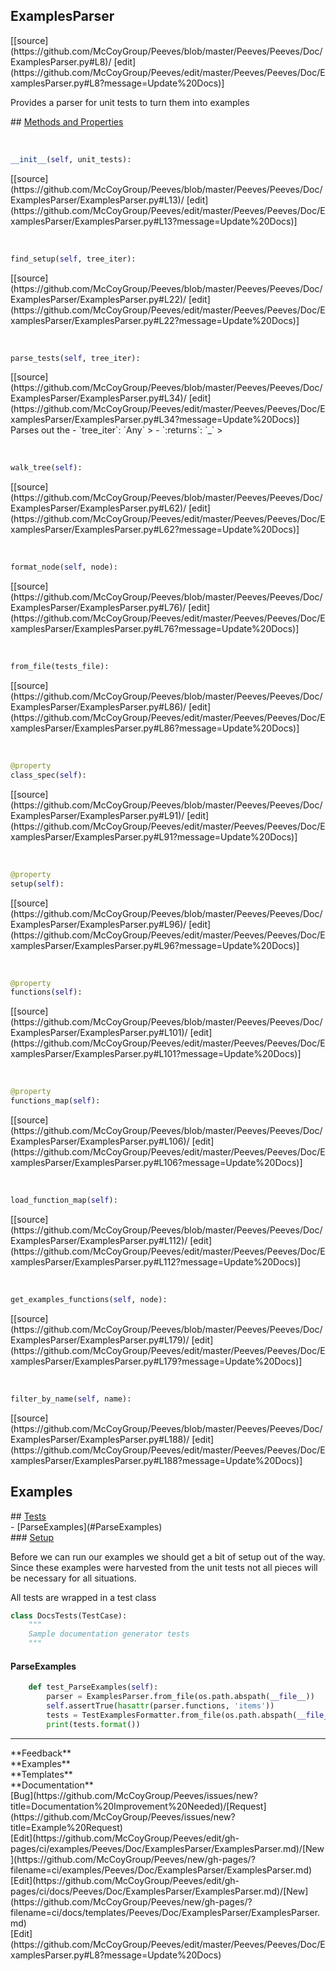 ## <a id="Peeves.Peeves.Doc.ExamplesParser.ExamplesParser">ExamplesParser</a> 

<div class="docs-source-link" markdown="1">
[[source](https://github.com/McCoyGroup/Peeves/blob/master/Peeves/Peeves/Doc/ExamplesParser.py#L8)/
[edit](https://github.com/McCoyGroup/Peeves/edit/master/Peeves/Peeves/Doc/ExamplesParser.py#L8?message=Update%20Docs)]
</div>

Provides a parser for unit tests to turn them into examples







<div class="collapsible-section">
 <div class="collapsible-section collapsible-section-header" markdown="1">
## <a class="collapse-link" data-toggle="collapse" href="#methods" markdown="1"> Methods and Properties</a> <a class="float-right" data-toggle="collapse" href="#methods"><i class="fa fa-chevron-down"></i></a>
 </div>
 <div class="collapsible-section collapsible-section-body collapse show" id="methods" markdown="1">
 
<a id="Peeves.Peeves.Doc.ExamplesParser.ExamplesParser.__init__" class="docs-object-method">&nbsp;</a> 
```python
__init__(self, unit_tests): 
```
<div class="docs-source-link" markdown="1">
[[source](https://github.com/McCoyGroup/Peeves/blob/master/Peeves/Peeves/Doc/ExamplesParser/ExamplesParser.py#L13)/
[edit](https://github.com/McCoyGroup/Peeves/edit/master/Peeves/Peeves/Doc/ExamplesParser/ExamplesParser.py#L13?message=Update%20Docs)]
</div>


<a id="Peeves.Peeves.Doc.ExamplesParser.ExamplesParser.find_setup" class="docs-object-method">&nbsp;</a> 
```python
find_setup(self, tree_iter): 
```
<div class="docs-source-link" markdown="1">
[[source](https://github.com/McCoyGroup/Peeves/blob/master/Peeves/Peeves/Doc/ExamplesParser/ExamplesParser.py#L22)/
[edit](https://github.com/McCoyGroup/Peeves/edit/master/Peeves/Peeves/Doc/ExamplesParser/ExamplesParser.py#L22?message=Update%20Docs)]
</div>


<a id="Peeves.Peeves.Doc.ExamplesParser.ExamplesParser.parse_tests" class="docs-object-method">&nbsp;</a> 
```python
parse_tests(self, tree_iter): 
```
<div class="docs-source-link" markdown="1">
[[source](https://github.com/McCoyGroup/Peeves/blob/master/Peeves/Peeves/Doc/ExamplesParser/ExamplesParser.py#L34)/
[edit](https://github.com/McCoyGroup/Peeves/edit/master/Peeves/Peeves/Doc/ExamplesParser/ExamplesParser.py#L34?message=Update%20Docs)]
</div>
Parses out the
  - `tree_iter`: `Any`
    > 
  - `:returns`: `_`
    >


<a id="Peeves.Peeves.Doc.ExamplesParser.ExamplesParser.walk_tree" class="docs-object-method">&nbsp;</a> 
```python
walk_tree(self): 
```
<div class="docs-source-link" markdown="1">
[[source](https://github.com/McCoyGroup/Peeves/blob/master/Peeves/Peeves/Doc/ExamplesParser/ExamplesParser.py#L62)/
[edit](https://github.com/McCoyGroup/Peeves/edit/master/Peeves/Peeves/Doc/ExamplesParser/ExamplesParser.py#L62?message=Update%20Docs)]
</div>


<a id="Peeves.Peeves.Doc.ExamplesParser.ExamplesParser.format_node" class="docs-object-method">&nbsp;</a> 
```python
format_node(self, node): 
```
<div class="docs-source-link" markdown="1">
[[source](https://github.com/McCoyGroup/Peeves/blob/master/Peeves/Peeves/Doc/ExamplesParser/ExamplesParser.py#L76)/
[edit](https://github.com/McCoyGroup/Peeves/edit/master/Peeves/Peeves/Doc/ExamplesParser/ExamplesParser.py#L76?message=Update%20Docs)]
</div>


<a id="Peeves.Peeves.Doc.ExamplesParser.ExamplesParser.from_file" class="docs-object-method">&nbsp;</a> 
```python
from_file(tests_file): 
```
<div class="docs-source-link" markdown="1">
[[source](https://github.com/McCoyGroup/Peeves/blob/master/Peeves/Peeves/Doc/ExamplesParser/ExamplesParser.py#L86)/
[edit](https://github.com/McCoyGroup/Peeves/edit/master/Peeves/Peeves/Doc/ExamplesParser/ExamplesParser.py#L86?message=Update%20Docs)]
</div>


<a id="Peeves.Peeves.Doc.ExamplesParser.ExamplesParser.class_spec" class="docs-object-method">&nbsp;</a> 
```python
@property
class_spec(self): 
```
<div class="docs-source-link" markdown="1">
[[source](https://github.com/McCoyGroup/Peeves/blob/master/Peeves/Peeves/Doc/ExamplesParser/ExamplesParser.py#L91)/
[edit](https://github.com/McCoyGroup/Peeves/edit/master/Peeves/Peeves/Doc/ExamplesParser/ExamplesParser.py#L91?message=Update%20Docs)]
</div>


<a id="Peeves.Peeves.Doc.ExamplesParser.ExamplesParser.setup" class="docs-object-method">&nbsp;</a> 
```python
@property
setup(self): 
```
<div class="docs-source-link" markdown="1">
[[source](https://github.com/McCoyGroup/Peeves/blob/master/Peeves/Peeves/Doc/ExamplesParser/ExamplesParser.py#L96)/
[edit](https://github.com/McCoyGroup/Peeves/edit/master/Peeves/Peeves/Doc/ExamplesParser/ExamplesParser.py#L96?message=Update%20Docs)]
</div>


<a id="Peeves.Peeves.Doc.ExamplesParser.ExamplesParser.functions" class="docs-object-method">&nbsp;</a> 
```python
@property
functions(self): 
```
<div class="docs-source-link" markdown="1">
[[source](https://github.com/McCoyGroup/Peeves/blob/master/Peeves/Peeves/Doc/ExamplesParser/ExamplesParser.py#L101)/
[edit](https://github.com/McCoyGroup/Peeves/edit/master/Peeves/Peeves/Doc/ExamplesParser/ExamplesParser.py#L101?message=Update%20Docs)]
</div>


<a id="Peeves.Peeves.Doc.ExamplesParser.ExamplesParser.functions_map" class="docs-object-method">&nbsp;</a> 
```python
@property
functions_map(self): 
```
<div class="docs-source-link" markdown="1">
[[source](https://github.com/McCoyGroup/Peeves/blob/master/Peeves/Peeves/Doc/ExamplesParser/ExamplesParser.py#L106)/
[edit](https://github.com/McCoyGroup/Peeves/edit/master/Peeves/Peeves/Doc/ExamplesParser/ExamplesParser.py#L106?message=Update%20Docs)]
</div>


<a id="Peeves.Peeves.Doc.ExamplesParser.ExamplesParser.load_function_map" class="docs-object-method">&nbsp;</a> 
```python
load_function_map(self): 
```
<div class="docs-source-link" markdown="1">
[[source](https://github.com/McCoyGroup/Peeves/blob/master/Peeves/Peeves/Doc/ExamplesParser/ExamplesParser.py#L112)/
[edit](https://github.com/McCoyGroup/Peeves/edit/master/Peeves/Peeves/Doc/ExamplesParser/ExamplesParser.py#L112?message=Update%20Docs)]
</div>


<a id="Peeves.Peeves.Doc.ExamplesParser.ExamplesParser.get_examples_functions" class="docs-object-method">&nbsp;</a> 
```python
get_examples_functions(self, node): 
```
<div class="docs-source-link" markdown="1">
[[source](https://github.com/McCoyGroup/Peeves/blob/master/Peeves/Peeves/Doc/ExamplesParser/ExamplesParser.py#L179)/
[edit](https://github.com/McCoyGroup/Peeves/edit/master/Peeves/Peeves/Doc/ExamplesParser/ExamplesParser.py#L179?message=Update%20Docs)]
</div>


<a id="Peeves.Peeves.Doc.ExamplesParser.ExamplesParser.filter_by_name" class="docs-object-method">&nbsp;</a> 
```python
filter_by_name(self, name): 
```
<div class="docs-source-link" markdown="1">
[[source](https://github.com/McCoyGroup/Peeves/blob/master/Peeves/Peeves/Doc/ExamplesParser/ExamplesParser.py#L188)/
[edit](https://github.com/McCoyGroup/Peeves/edit/master/Peeves/Peeves/Doc/ExamplesParser/ExamplesParser.py#L188?message=Update%20Docs)]
</div>
 </div>
</div>




## Examples













<div class="collapsible-section">
 <div class="collapsible-section collapsible-section-header" markdown="1">
## <a class="collapse-link" data-toggle="collapse" href="#Tests-b99ff5" markdown="1"> Tests</a> <a class="float-right" data-toggle="collapse" href="#Tests-b99ff5"><i class="fa fa-chevron-down"></i></a>
 </div>
 <div class="collapsible-section collapsible-section-body collapse show" id="Tests-b99ff5" markdown="1">
 - [ParseExamples](#ParseExamples)

<div class="collapsible-section">
 <div class="collapsible-section collapsible-section-header" markdown="1">
### <a class="collapse-link" data-toggle="collapse" href="#Setup-ab332f" markdown="1"> Setup</a> <a class="float-right" data-toggle="collapse" href="#Setup-ab332f"><i class="fa fa-chevron-down"></i></a>
 </div>
 <div class="collapsible-section collapsible-section-body collapse show" id="Setup-ab332f" markdown="1">
 
Before we can run our examples we should get a bit of setup out of the way.
Since these examples were harvested from the unit tests not all pieces
will be necessary for all situations.

All tests are wrapped in a test class
```python
class DocsTests(TestCase):
    """
    Sample documentation generator tests
    """
```

 </div>
</div>

#### <a name="ParseExamples">ParseExamples</a>
```python
    def test_ParseExamples(self):
        parser = ExamplesParser.from_file(os.path.abspath(__file__))
        self.assertTrue(hasattr(parser.functions, 'items'))
        tests = TestExamplesFormatter.from_file(os.path.abspath(__file__))
        print(tests.format())
```

 </div>
</div>






---


<div markdown="1" class="text-secondary">
<div class="container">
  <div class="row">
   <div class="col" markdown="1">
**Feedback**   
</div>
   <div class="col" markdown="1">
**Examples**   
</div>
   <div class="col" markdown="1">
**Templates**   
</div>
   <div class="col" markdown="1">
**Documentation**   
</div>
   <div class="col" markdown="1">
   
</div>
   <div class="col" markdown="1">
   
</div>
   <div class="col" markdown="1">
   
</div>
</div>
  <div class="row">
   <div class="col" markdown="1">
[Bug](https://github.com/McCoyGroup/Peeves/issues/new?title=Documentation%20Improvement%20Needed)/[Request](https://github.com/McCoyGroup/Peeves/issues/new?title=Example%20Request)   
</div>
   <div class="col" markdown="1">
[Edit](https://github.com/McCoyGroup/Peeves/edit/gh-pages/ci/examples/Peeves/Doc/ExamplesParser/ExamplesParser.md)/[New](https://github.com/McCoyGroup/Peeves/new/gh-pages/?filename=ci/examples/Peeves/Doc/ExamplesParser/ExamplesParser.md)   
</div>
   <div class="col" markdown="1">
[Edit](https://github.com/McCoyGroup/Peeves/edit/gh-pages/ci/docs/Peeves/Doc/ExamplesParser/ExamplesParser.md)/[New](https://github.com/McCoyGroup/Peeves/new/gh-pages/?filename=ci/docs/templates/Peeves/Doc/ExamplesParser/ExamplesParser.md)   
</div>
   <div class="col" markdown="1">
[Edit](https://github.com/McCoyGroup/Peeves/edit/master/Peeves/Peeves/Doc/ExamplesParser.py#L8?message=Update%20Docs)   
</div>
   <div class="col" markdown="1">
   
</div>
   <div class="col" markdown="1">
   
</div>
   <div class="col" markdown="1">
   
</div>
</div>
</div>
</div>